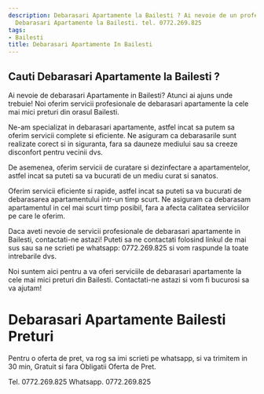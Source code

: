```yaml
---
description: Debarasari Apartamente la Bailesti ? Ai nevoie de un profesionist in
  Debarasari Apartamente la Bailesti. tel. 0772.269.825
tags:
- Bailesti
title: Debarasari Apartamente In Bailesti
---
```



## Cauti Debarasari Apartamente la Bailesti ?

Ai nevoie de debarasari Apartamente in Bailesti? Atunci ai ajuns unde trebuie! Noi oferim servicii profesionale de debarasari apartamente la cele mai mici preturi din orasul Bailesti.

Ne-am specializat in debarasari apartamente, astfel incat sa putem sa oferim servicii complete si eficiente. Ne asiguram ca debarasarile sunt realizate corect si in siguranta, fara sa dauneze mediului sau sa creeze disconfort pentru vecinii dvs.

De asemenea, oferim servicii de curatare si dezinfectare a apartamentelor, astfel incat sa puteti sa va bucurati de un mediu curat si sanatos.

Oferim servicii eficiente si rapide, astfel incat sa puteti sa va bucurati de debarasarea apartamentului intr-un timp scurt. Ne asiguram ca debarasam apartamentul in cel mai scurt timp posibil, fara a afecta calitatea serviciilor pe care le oferim.

Daca aveti nevoie de servicii profesionale de debarasari apartamente in Bailesti, contactati-ne astazi! Puteti sa ne contactati folosind linkul de mai sus sau sa ne scrieti pe whatsapp: 0772.269.825 si vom raspunde la toate intrebarile dvs.

Noi suntem aici pentru a va oferi serviciile de debarasari apartamente la cele mai mici preturi din Bailesti. Contactati-ne astazi si vom fi bucurosi sa va ajutam!

# Debarasari Apartamente Bailesti Preturi
Pentru o oferta de pret, va rog sa imi scrieti pe whatsapp, si va trimitem in 30 min, Gratuit si fara Obligatii Oferta de Pret.

Tel. 0772.269.825
Whatsapp. 0772.269.825